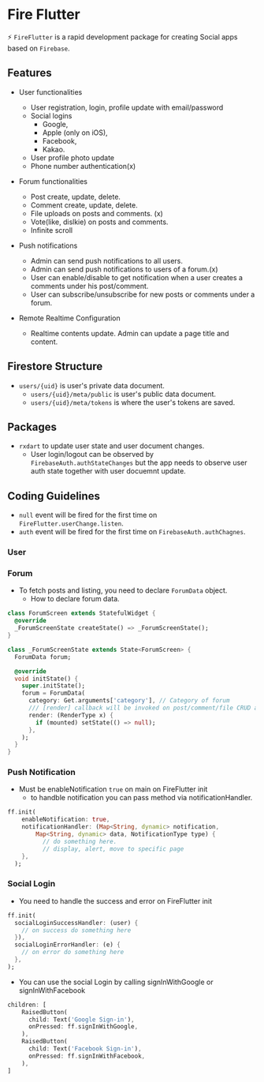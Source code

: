 # Fire Flutter

⚡️ `FireFlutter` is a rapid development package for creating Social apps based on `Firebase`.

## Features

- User functionalities

  - User registration, login, profile update with email/password
  - Social logins
    - Google,
    - Apple (only on iOS),
    - Facebook,
    - Kakao.
  - User profile photo update
  - Phone number authentication(x)

- Forum functionalities

  - Post create, update, delete.
  - Comment create, update, delete.
  - File uploads on posts and comments. (x)
  - Vote(like, dislkie) on posts and comments.
  - Infinite scroll

- Push notifications

  - Admin can send push notifications to all users.
  - Admin can send push notifications to users of a forum.(x)
  - User can enable/disable to get notification when a user creates a comments under his post/comment.
  - User can subscribe/unsubscribe for new posts or comments under a forum.

- Remote Realtime Configuration

  - Realtime contents update. Admin can update a page title and content.

## Firestore Structure

- `users/{uid}` is user's private data document.
  - `users/{uid}/meta/public` is user's public data document.
  - `users/{uid}/meta/tokens` is where the user's tokens are saved.

## Packages

- `rxdart` to update user state and user document changes.
  - User login/logout can be observed by `FirebaseAuth.authStateChanges` but the app needs to observe user auth state together with user docuemnt update.

## Coding Guidelines

- `null` event will be fired for the first time on `FireFlutter.userChange.listen`.
- `auth` event will be fired for the first time on `FirebaseAuth.authChagnes`.

### User

### Forum

- To fetch posts and listing, you need to declare `ForumData` object.
  - How to declare forum data.

```dart
class ForumScreen extends StatefulWidget {
  @override
  _ForumScreenState createState() => _ForumScreenState();
}

class _ForumScreenState extends State<ForumScreen> {
  ForumData forum;

  @override
  void initState() {
    super.initState();
    forum = ForumData(
      category: Get.arguments['category'], // Category of forum
      /// [render] callback will be invoked on post/comment/file CRUD and fetching posts.
      render: (RenderType x) {
        if (mounted) setState(() => null);
      },
    );
  }
}

```

### Push Notification

- Must be enableNotification `true` on main on FireFlutter init
  - to handble notification you can pass method via notificationHandler.

```dart
ff.init(
    enableNotification: true,
    notificationHandler: (Map<String, dynamic> notification,
        Map<String, dynamic> data, NotificationType type) {
          // do something here.
          // display, alert, move to specific page
    },
  );
```

### Social Login

- You need to handle the success and error on FireFlutter init

```dart
ff.init(
  socialLoginSuccessHandler: (user) {
    // on success do something here
  }),
  socialLoginErrorHandler: (e) {
    // on error do something here
  },
);
```

- You can use the social Login by calling signInWithGoogle or signInWithFacebook

```dart
children: [
    RaisedButton(
      child: Text('Google Sign-in'),
      onPressed: ff.signInWithGoogle,
    ),
    RaisedButton(
      child: Text('Facebook Sign-in'),
      onPressed: ff.signInWithFacebook,
    ),
]
```
